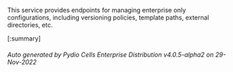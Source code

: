 






This service provides endpoints for managing enterprise only configurations, including versioning policies, template paths, external directories, etc.

[:summary]

###### Auto generated by Pydio Cells Enterprise Distribution v4.0.5-alpha2 on 29-Nov-2022
